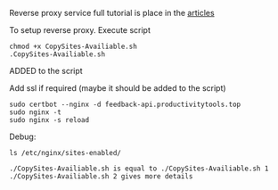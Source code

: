 Reverse proxy service full tutorial is place in the [articles](https://github.com/pwujczyk/ProductivityTools.Articles/tree/main/2025.03.23%20-%20Reverse%20Proxy)


To setup reverse proxy. Execute script
```
chmod +x CopySites-Availiable.sh
.CopySites-Availiable.sh
```

ADDED to the script

Add ssl if required (maybe it should be added to the script)
```
sudo certbot --nginx -d feedback-api.productivitytools.top
sudo nginx -t
sudo nginx -s reload
```


Debug:
```
ls /etc/nginx/sites-enabled/

```


```
./CopySites-Availiable.sh is equal to ./CopySites-Availiable.sh 1
./CopySites-Availiable.sh 2 gives more details
```
